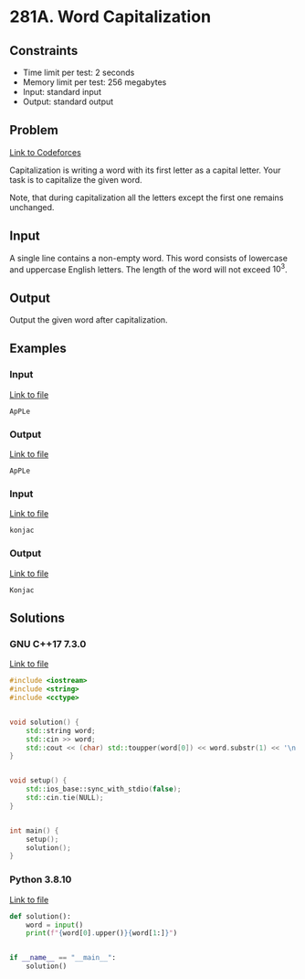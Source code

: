 # 281A. Word Capitalization

## Constraints

  - Time limit per test: 2 seconds
  - Memory limit per test: 256 megabytes
  - Input: standard input
  - Output: standard output

## Problem

[Link to Codeforces](https://codeforces.com/problemset/problem/281/A)

Capitalization is writing a word with its first letter as a capital letter. Your task is to capitalize the given word.

Note, that during capitalization all the letters except the first one remains unchanged.

## Input

A single line contains a non-empty word. This word consists of lowercase and uppercase English letters. The length of the word will not exceed $10^3$.

## Output

Output the given word after capitalization.

## Examples

### Input

[Link to file](input_0.txt)

```
ApPLe
```

### Output

[Link to file](expected_0.txt)

```
ApPLe
```

### Input

[Link to file](input_1.txt)

```
konjac
```

### Output

[Link to file](expected_1.txt)

```
Konjac
```

## Solutions

### GNU C++17 7.3.0

[Link to file](solution.cpp)

```cpp
#include <iostream>
#include <string>
#include <cctype>


void solution() {
    std::string word;
    std::cin >> word;
    std::cout << (char) std::toupper(word[0]) << word.substr(1) << '\n';
}


void setup() {
    std::ios_base::sync_with_stdio(false);
    std::cin.tie(NULL);
}


int main() {
    setup();
    solution();
}
```

### Python 3.8.10

[Link to file](solution.py)

```python
def solution():
    word = input()
    print(f"{word[0].upper()}{word[1:]}")


if __name__ == "__main__":
    solution()
```
